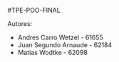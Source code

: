 #TPE-POO-FINAL

Autores:

- Andres Carro Wetzel - 61655
- Juan Segundo Arnaude - 62184
- Matias Wodtke - 62098